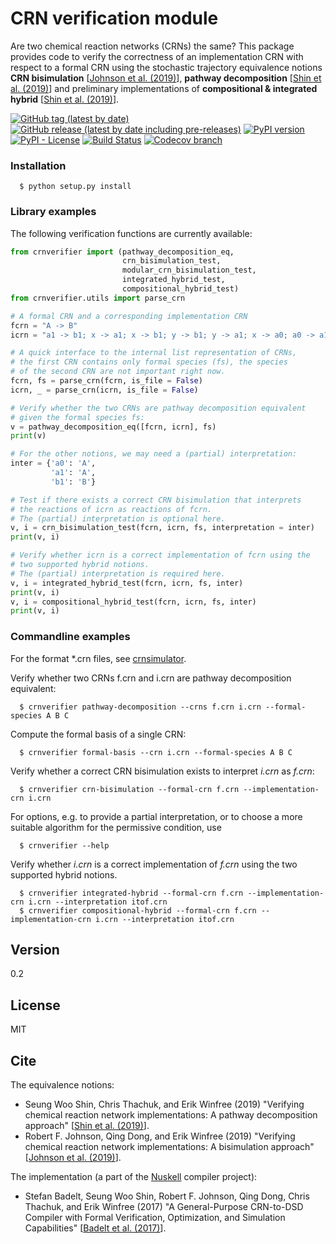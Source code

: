 # CRN verification module
Are two chemical reaction networks (CRNs) the same? This package provides code
to verify the correctness of an implementation CRN with respect to a formal CRN
using the stochastic
trajectory equivalence notions **CRN bisimulation** [[Johnson et al. (2019)]], 
**pathway decomposition** [[Shin et al.  (2019)]] and preliminary implementations of 
**compositional & integrated hybrid** [[Shin et al.  (2019)]].

[![GitHub tag (latest by date)](https://img.shields.io/github/v/tag/bad-ants-fleet/crnverifier)](https://github.com/bad-ants-fleet/crnverifier/tags)
[![GitHub release (latest by date including pre-releases)](https://img.shields.io/github/v/release/bad-ants-fleet/crnverifier?include_prereleases)](https://github.com/bad-ants-fleet/crnverifier/releases)
[![PyPI version](https://badge.fury.io/py/crnverifier.svg)](https://badge.fury.io/py/crnverifier)
[![PyPI - License](https://img.shields.io/pypi/l/crnverifier)](https://opensource.org/licenses/MIT)
[![Build Status](https://travis-ci.com/bad-ants-fleet/crnverifier.svg?branch=master)](https://travis-ci.com/github/bad-ants-fleet/crnverifier)
[![Codecov branch](https://img.shields.io/codecov/c/github/bad-ants-fleet/crnverifier/master)](https://codecov.io/gh/bad-ants-fleet/crnverifier)


### Installation
```
  $ python setup.py install
```

### Library examples

The following verification functions are currently available:
```py
from crnverifier import (pathway_decomposition_eq,
                         crn_bisimulation_test,
                         modular_crn_bisimulation_test,
                         integrated_hybrid_test, 
                         compositional_hybrid_test)
from crnverifier.utils import parse_crn

# A formal CRN and a corresponding implementation CRN
fcrn = "A -> B"
icrn = "a1 -> b1; x -> a1; x -> b1; y -> b1; y -> a1; x -> a0; a0 -> a1"

# A quick interface to the internal list representation of CRNs, 
# the first CRN contains only formal species (fs), the species
# of the second CRN are not important right now.
fcrn, fs = parse_crn(fcrn, is_file = False)
icrn, _ = parse_crn(icrn, is_file = False)

# Verify whether the two CRNs are pathway decomposition equivalent 
# given the formal species fs:
v = pathway_decomposition_eq([fcrn, icrn], fs)
print(v)

# For the other notions, we may need a (partial) interpretation:
inter = {'a0': 'A',
         'a1': 'A',
         'b1': 'B'}

# Test if there exists a correct CRN bisimulation that interprets 
# the reactions of icrn as reactions of fcrn.
# The (partial) interpretation is optional here.
v, i = crn_bisimulation_test(fcrn, icrn, fs, interpretation = inter)
print(v, i)

# Verify whether icrn is a correct implementation of fcrn using the 
# two supported hybrid notions.
# The (partial) interpretation is required here.
v, i = integrated_hybrid_test(fcrn, icrn, fs, inter)
print(v, i)
v, i = compositional_hybrid_test(fcrn, icrn, fs, inter)
print(v, i)

```

### Commandline examples
For the format *.crn files, see [crnsimulator].

Verify whether two CRNs f.crn and i.crn are pathway decomposition equivalent:
```
  $ crnverifier pathway-decomposition --crns f.crn i.crn --formal-species A B C
```
Compute the formal basis of a single CRN:
```
  $ crnverifier formal-basis --crn i.crn --formal-species A B C
```

Verify whether a correct CRN bisimulation exists to interpret *i.crn* as *f.crn*:
```
  $ crnverifier crn-bisimulation --formal-crn f.crn --implementation-crn i.crn
```
For options, e.g. to provide a partial interpretation, or to choose a more
suitable algorithm for the permissive condition, use 
```
  $ crnverifier --help
```

Verify whether *i.crn* is a correct implementation of *f.crn* using the two supported hybrid notions.
```
  $ crnverifier integrated-hybrid --formal-crn f.crn --implementation-crn i.crn --interpretation itof.crn
  $ crnverifier compositional-hybrid --formal-crn f.crn --implementation-crn i.crn --interpretation itof.crn
```

## Version
0.2

## License
MIT

## Cite
The equivalence notions:
 - Seung Woo Shin, Chris Thachuk, and Erik Winfree (2019) 
    "Verifying chemical reaction network implementations: A pathway decomposition approach"
    [[Shin et al. (2019)]].
 - Robert F. Johnson, Qing Dong, and Erik Winfree (2019)
    "Verifying chemical reaction network implementations: A bisimulation approach"
    [[Johnson et al. (2019)]].

The implementation (a part of the [Nuskell] compiler project):
 - Stefan Badelt, Seung Woo Shin, Robert F. Johnson, Qing Dong, Chris Thachuk, and Erik Winfree (2017)
    "A General-Purpose CRN-to-DSD Compiler with Formal Verification, Optimization, and Simulation Capabilities"
    [[Badelt et al. (2017)]].


[//]: References
[Shin et al. (2019)]: <https://doi.org/10.1016/j.tcs.2017.10.011>
[Johnson et al. (2019)]: <https://doi.org/10.1016/j.tcs.2018.01.002>
[Badelt et al. (2017)]: <https://doi.org/10.1007/978-3-319-66799-7_15>
[Badelt et al. (2020)]: <https://doi.org/10.1098/rsif.2019.0866>
[Nuskell]: <https://www.github.com/DNA-and-Natural-Algorithms-Group/nuskell>
[crnsimulator]: <https://www.github.com/bad-ants-fleet/crnsimulator>
